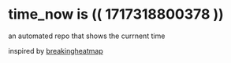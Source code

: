 # time_now is (( 1717318800378 ))

an automated repo that shows the currnent time

inspired by [breakingheatmap](https://github.com/breakingheatmap/breakingheatmap)